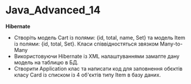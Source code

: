 # Java_Advanced_14
**Hibernate**

* Створіть модель Cart із полями: {id, total, name, Set<Item>} та модель Item із полями: {id, total, Set<Cart>}. 
Класи співвідностяться звязком Many-to-Many
* Використовуючи Hibernate із XML налаштуваннями замапте дану модель на таблицю в БД.
* Створити Application клас та написати код для заповнення обєктів класу Card із списком із 4 об'єктів типу Item в базу даних.
